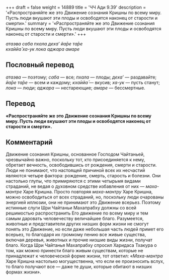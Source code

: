 +++
draft = false
weight = 14889
title = 'ЧЧ Ади 9.39'
description = '«Распространяйте же это Движение сознания Кришны по всему миру. Пусть люди вкушают эти плоды и освободятся наконец от старости и смерти».'
summary = '«Распространяйте же это Движение сознания Кришны по всему миру. Пусть люди вкушают эти плоды и освободятся наконец от старости и смерти».'
+++

_атаэва саба пхала деха’ йа̄ре та̄ре  
кха̄ийа̄ ха-ук лока аджара амаре_

## Пословный перевод

_атаэва_ — поэтому; _саба_ — все; _пхала_ — плоды; _деха’_ — раздавайте; _йа̄ре_ _та̄ре_ — всем и каждому; _кха̄ийа̄_ — вкусив; _ха_\-_ук_ — пусть станут; _лока_ — люди; _аджара_ — нестареющие; _амаре_ — бессмертные.

## Перевод

**«Распространяйте же это Движение сознания Кришны по всему миру. Пусть люди вкушают эти плоды и освободятся наконец от старости и смерти».**

## Комментарий

Движение сознания Кришны, основанное Господом Чайтаньей, чрезвычайно важно, поскольку тот, кто присоединяется к нему, обретает вечность, освободившись от рождения, смерти и старости. Люди не понимают, что настоящей причиной всех их несчастий являются четыре фактора: рождение, смерть, старость и болезни. Они настолько глупы, что примиряются с этими четырьмя видами страданий, не ведая о духовном средстве избавления от них — _маха-мантре_ Харе Кришна. Просто повторяя _маха-мантру_ Харе Кришна, можно освободиться от всех страданий, но, поскольку люди очарованы энергией иллюзии, они не принимают это Движение всерьез. Поэтому истинные слуги Шри Чайтаньи Махапрабху должны со всей решимостью распространить Его движение по всему миру и тем самым даровать человечеству величайшее благо. Разумеется, животные и представители других низших форм жизни не смогут понять это Движение, но если даже небольшая часть людей примет его всерьез, то благодаря их громкому пению все живые существа, включая деревья, животных и прочие низшие виды жизни, получат благо. Когда Шри Чайтанья Махапрабху спросил Харидаса Тхакура о том, как можно принести благо живым существам, которые не принадлежат к человеческой форме жизни, тот ответил: «_Маха-мантра_ Харе Кришна настолько могущественна, что если ее произносить вслух, то благо получают все — даже те души, которые обитают в низших формах жизни».

